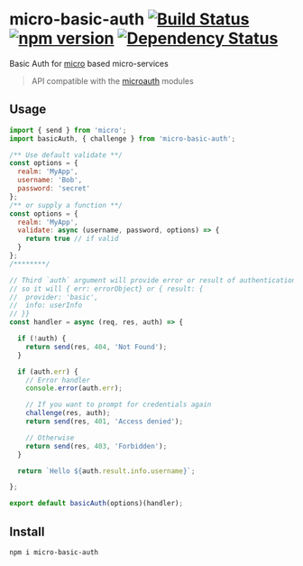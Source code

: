 # micro-basic-auth [![Build Status](https://travis-ci.org/bealearts/micro-basic-auth.png?branch=master)](https://travis-ci.org/bealearts/micro-basic-auth) [![npm version](https://badge.fury.io/js/micro-basic-auth.svg)](http://badge.fury.io/js/micro-basic-auth) [![Dependency Status](https://david-dm.org/bealearts/micro-basic-auth.png)](https://david-dm.org/bealearts/micro-basic-auth)

Basic Auth for [micro](https://github.com/zeit/micro) based micro-services

> API compatible with the [microauth](https://github.com/microauth/microauth) modules

## Usage
```js
import { send } from 'micro';
import basicAuth, { challenge } from 'micro-basic-auth';

/** Use default validate **/
const options = {
  realm: 'MyApp',
  username: 'Bob',
  password: 'secret'
};
/** or supply a function **/
const options = {
  realm: 'MyApp',
  validate: async (username, password, options) => {
    return true // if valid
  }
};
/********/

// Third `auth` argument will provide error or result of authentication
// so it will { err: errorObject} or { result: {
//  provider: 'basic',
//  info: userInfo
// }}
const handler = async (req, res, auth) => {

  if (!auth) {
    return send(res, 404, 'Not Found');
  }

  if (auth.err) {
    // Error handler
    console.error(auth.err);

    // If you want to prompt for credentials again
    challenge(res, auth);
    return send(res, 401, 'Access denied');

    // Otherwise
    return send(res, 403, 'Forbidden');
  }

  return `Hello ${auth.result.info.username}`;

};

export default basicAuth(options)(handler);
```

## Install
```shell
npm i micro-basic-auth
```
